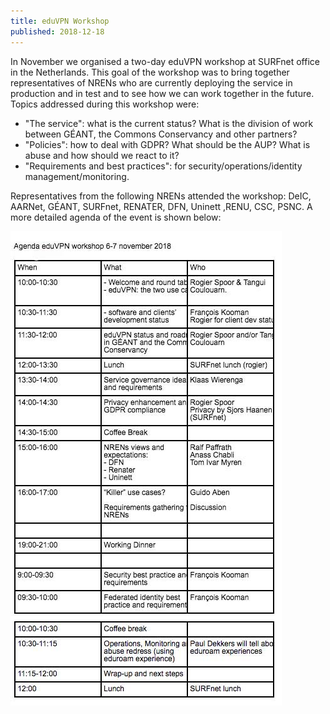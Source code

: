 ```yaml
---
title: eduVPN Workshop
published: 2018-12-18
---
```


In November we organised a two-day eduVPN workshop at SURFnet office in the 
Netherlands. This goal of the workshop was to bring together representatives of 
NRENs who are currently deploying the service in production and in test and to 
see how we can work together in the future. Topics addressed during this 
workshop were:

- "The service": what is the current status? What is the division of work 
  between GÉANT, the Commons Conservancy and other partners?
- "Policies": how to deal with GDPR? What should be the AUP? What is abuse and 
  how should we react to it?
- "Requirements and best practices": for security/operations/identity 
  management/monitoring. 

Representatives from the following NRENs attended the workshop: DeIC, AARNet, 
GÉANT, SURFnet, RENATER, DFN, Uninett ,RENU, CSC, PSNC. A more detailed agenda 
of the event is shown below:

![eduVPN workshop](../img/eduvpn_workshop_nov18-2.jpg)
